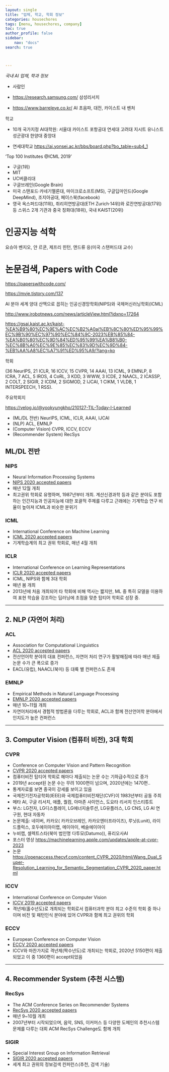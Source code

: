 ```yaml
---
layout: single
title: "업체, 학교, 학회 정보"
categories: housechores
tags: [menu, housechores, company]
toc: true
author_profile: false
sidebar:
    nav: "docs"
search: true



---
```


*국내 AI 업체, 학과 정보*



- 사람인

- https://research.samsung.com/ 삼성리서치

- https://www.barreleye.co.kr/ AI 초음파, 대전, 카이스트 내 벤처




학교

- 10개 국가지정 AI대학원: 서울대 카이스트 포항공대 연세대 고려대 지시트 유니스트 성군광대 한양대 중앙대

- 연세대학교 https://ai.yonsei.ac.kr/bbs/board.php?bo_table=sub4_1

 ‘Top 100 Institutes @ICML 2019’

- 구글(1위)
- MIT
- UC버클리대
- 구글브레인(Google Brain)
- 미국 스탠포드·카네기멜론대, 마이크로소프트(MS), 구글딥마인드(Google DeepMind), 조지아공대, 페이스북(facebook)
- 영국 옥스퍼드대(11위), 취리히연방공대(ETH Zurich·14위)와 로잔연방공대(17위) 등 스위스 2개 기관과 중국 칭화대(18위), 국내 KAIST(20위)





# 인공지능 석학

요슈아 벤지오, 얀 르쿤, 제프리 힌턴, 앤드류 응(미국 스탠퍼드대 교수)



# 논문검색, Papers with Code

https://paperswithcode.com/

https://mvje.tistory.com/137



AI 분야 세계 양대 산맥으로 꼽히는 인공신경망학회(NIPS)와 국제머신러닝학회(ICML)

http://www.irobotnews.com/news/articleView.html?idxno=17264

https://gsai.kaist.ac.kr/kaist-%EA%B9%80%EC%9E%AC%EC%B2%A0ai%EB%8C%80%ED%95%99%EC%9B%90%EC%97%90%EC%84%9C-2023%EB%85%84-%EA%B0%80%EC%9D%84%ED%95%99%EA%B8%B0-%EC%8B%A0%EC%9E%85%EC%83%9D%EC%9D%84-%EB%AA%A8%EC%A7%91%ED%95%A9/?lang=ko





학회

(36 NeurIPS, 21 ICLR, 16 ICCV, 15 CVPR, 14 AAAI, 13 ICML, 9 EMNLP, 8 ICRA, 7 ACL, 5 IROS, 4 CoRL, 3 KDD, 3 WWW, 3 ICDE, 2 NAACL, 2 ICASSP, 2 COLT, 2 SIGIR, 2 ICDM, 2 SIGMOD, 2 IJCAI, 1 CIKM, 1 VLDB, 1 INTERSPEECH, 1 RSS).



주요학회지

https://velog.io/@yookyungkho/210127-TIL-Today-I-Learned



- (ML/DL 전반) NeurIPS, ICML, ICLR, AAAI, IJCAI
- (NLP) ACL, EMNLP
- (Computer Vision) CVPR, ICCV, ECCV
- (Recommender System) RecSys



## ML/DL 전반

### NIPS

- Neural Information Processing Systems
- [NIPS 2020 accepted papers](https://proceedings.neurips.cc/paper/2020)
- 매년 12월 개최
- 최고권위 학회로 유명하며, 1987년부터 개최. 계산신경과학 등과 같은 분야도 포함하는 인간지능과 인공지능에 대한 포괄적 주제를 다루고 근래에는 기계학습 연구 비율이 높아져 ICML과 비슷한 분위기

### ICML

- International Conference on Machine Learning
- [ICML 2020 accepted papers](https://icml.cc/virtual/2020/papers.html?filter=keywords)
- 기계학습계의 최고 권위 학회로, 매년 4월 개최

### ICLR

- International Conference on Learning Representations
- [ICLR 2020 accepted papers](https://iclr.cc/virtual_2020/papers.html?filter=keywords)
- ICML, NIPS와 함께 3대 학회
- 매년 봄 개최
- 2013년에 처음 개최되어 타 학회에 비해 역사는 짧지만, ML 중 특히 모델을 이용하여 표현 학습을 강조하는 딥러닝에 초점을 맞춘 탑티어 학회로 성장 중.

------

## 2. NLP (자연어 처리)

### ACL

- Association for Computational Linguistics
- [ACL 2020 accepted papers](https://acl2020.org/program/accepted/)
- 전산언어학 분야의 대표 컨퍼런스, 자연어 처리 연구가 활발해짐에 따라 매년 제출 논문 수가 큰 폭으로 증가
- EACL(유럽), NAACL(북미) 등 대륙 별 컨퍼런스도 존재

### EMNLP

- Empirical Methods in Natural Language Processing
- [EMNLP 2020 accepted papers](https://2020.emnlp.org/papers/main)
- 매년 10~11월 개최
- 자연어처리에서 경험적 방법론을 다루는 학회로, ACL과 함께 전산언어학 분야에서 인지도가 높은 컨퍼런스

------

## 3. Computer Vision (컴퓨터 비전), 3대 학회

### CVPR

- Conference on Computer Vision and Pattern Recognition
- [CVPR 2020 accepted papers](https://openaccess.thecvf.com/CVPR2020?day=2020-06-16)
- 컴퓨터비전 탑티어 학회로 해마다 제출되는 논문 수는 기하급수적으로 증가
- 2019년 accept된 논문 수는 무려 1000편이 넘으며, 2020년에는 1470편..
- 통계자료를 보면 중국이 강세를 보이고 있음
- 국제전기전자공학회(IEEE)와 국제컴퓨터비전재단(CVF)이 1983년부터 공동 주최
- 메타 AI, 구글 리서치, 애플, 퀄컴, 아마존 사이언스, 도요타 리서치 인스티튜트
- 부스: LG전자, LG디스플레이, LG에너지솔루션, LG유플러스, LG CNS,  LG AI 연구원,  현대 자동차
- 논문제출: 네이버, 카카오( 카카오브레인, 카카오엔터프라이즈), 루닛(Lunit), 라이드플럭스, 호두에이아이랩, 메이아이, 베슬에이아이
- 누비랩, 셀렉트스타(북미 법인명 다투모(Datumo)),  퓨리오사AI
- 포스터 영상 https://machinelearning.apple.com/updates/apple-at-cvpr-2023
- 논문 https://openaccess.thecvf.com/content_CVPR_2020/html/Wang_Dual_Super-Resolution_Learning_for_Semantic_Segmentation_CVPR_2020_paper.html

### ICCV

- International Conference on Computer Vision
- [ICCV 2019 accepted papers](https://openaccess.thecvf.com/ICCV2019)
- 격년제(홀수년도)로 개최되는 학회로서 컴퓨터과학 분야 최고 수준의 학회 중 하나이며 비전 및 패턴인식 분야에 있어 CVPR과 함께 최고 권위의 학회

### ECCV

- European Conference on Computer Vision
- [ECCV 2020 accepted papers](https://www.ecva.net/papers.php)
- ICCV와 마찬가지로 격년제(짝수년도)로 개최되는 학회로, 2020년 5150편이 제출되었고 이 중 1360편이 accept되었음

------

## 4. Recommender System (추천 시스템)

### RecSys

- The ACM Conference Series on Recommender Systems
- [RecSys 2020 accepted papers](https://recsys.acm.org/recsys20/accepted-contributions/#content-tab-1-0-tab)
- 매년 9~10월 개최
- 2007년부터 시작되었으며, 음악, SNS, 이커머스 등 다양한 도메인의 추천시스템 문제를 다루는 대회 ACM RecSys Challenge도 함께 개최

### SIGIR

- Special Interest Group on Information Retrieval
- [SIGIR 2020 accepted papers](https://sigir.org/sigir2020/accepted-papers/)
- 세계 최고 권위의 정보검색 컨퍼런스(추천, 검색 기술)
